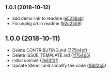 ## <small>1.0.1 (2018-10-12)</small>

* add demo link to readme ([e5228ab](https://github.com/edgeworkscreative/pwned-password/commit/e5228ab))
* Fix unpkg url in readme ([92c2509](https://github.com/edgeworkscreative/pwned-password/commit/92c2509))



## 1.0.0 (2018-10-11)

* Delete CONTRIBUTING.md ([775b4bf](https://github.com/edgeworkscreative/pwned-password/commit/775b4bf))
* Delete ISSUE_TEMPLATE.md ([1f76465](https://github.com/edgeworkscreative/pwned-password/commit/1f76465))
* initial commit ([7e83f2f](https://github.com/edgeworkscreative/pwned-password/commit/7e83f2f))
* Update Stencil and simplify the code ([f6bf2b5](https://github.com/edgeworkscreative/pwned-password/commit/f6bf2b5))



